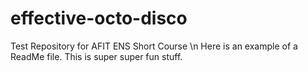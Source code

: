 # effective-octo-disco
Test Repository for AFIT ENS Short Course
\n
Here is an example of a ReadMe file.  This is super super fun stuff. 
